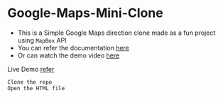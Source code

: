 # Google-Maps-Mini-Clone
- This is a Simple Google Maps direction clone made as a fun project using `MapBox` API
- You can refer the documentation [here](https://docs.mapbox.com/mapbox-gl-js/api/)
- Or can watch the demo video [here](https://www.youtube.com/watch?v=OySigNMXOZU&t=121s)

Live Demo [refer](https://google-maps-mini-clone.vercel.app/) 
```
Clone the repo
Open the HTML file
```
